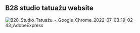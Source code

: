 ## B28 studio tatuażu website
![B28_Studio_Tatuażu_-_Google_Chrome_2022-07-03_19-02-43_AdobeExpress](https://user-images.githubusercontent.com/84193424/177049952-1234ebab-5d03-4ed7-9631-93d890bdce13.gif)
